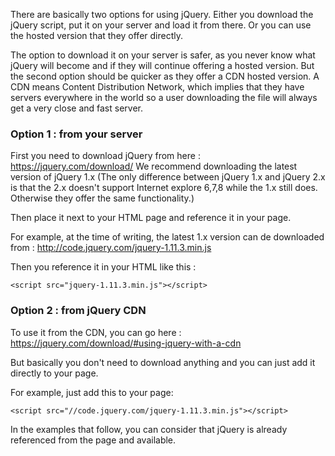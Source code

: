 There are basically two options for using jQuery. Either you download the jQuery script, put it on your server and load it from there. Or you can use the hosted version that they offer directly.

The option to download it on your server is safer, as you never know what jQuery will become and if they will continue offering a hosted version. But the second option should be quicker as they offer a CDN hosted version. A CDN means Content Distribution Network, which implies that they have servers everywhere in the world so a user downloading the file will always get a very close and fast server.

### Option 1 : from your server

First you need to download jQuery from here : https://jquery.com/download/
We recommend downloading the latest version of jQuery 1.x (The only difference between jQuery 1.x and jQuery 2.x is that the 2.x doesn't support Internet explore 6,7,8 while the 1.x still does. Otherwise they offer the same functionality.)

Then place it next to your HTML page and reference it in your page.

For example, at the time of writing, the latest 1.x version can de downloaded from : http://code.jquery.com/jquery-1.11.3.min.js

Then you reference it in your HTML like this :

```
<script src="jquery-1.11.3.min.js"></script>
```

### Option 2 : from jQuery CDN

To use it from the CDN, you can go here : https://jquery.com/download/#using-jquery-with-a-cdn

But basically you don't need to download anything and you can just add it directly to your page.

For example, just add this to your page: 

```
<script src="//code.jquery.com/jquery-1.11.3.min.js"></script>
```

In the examples that follow, you can consider that jQuery is already referenced from the page and available.